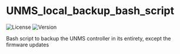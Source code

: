 # UNMS_local_backup_bash_script

![License](https://img.shields.io/badge/license-GPL-blue.svg) ![Version](https://img.shields.io/badge/version-v1.0-green.svg)

Bash script to backup the UNMS controller in its entirety, except the firmware updates
